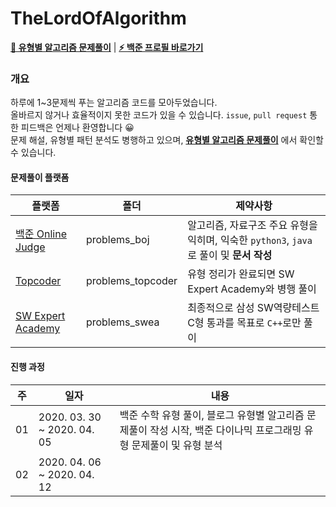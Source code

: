 

# TheLordOfAlgorithm

[**📄 유형별 알고리즘 문제풀이**](https://blog.live2skull.kr/posts/algorithm-types/) | [**⚡ 백준 프로필 바로가기**](https://www.acmicpc.net/user/live2skull)  

### 개요

하루에 1~3문제씩 푸는 알고리즘 코드를 모아두었습니다.  
올바르지 않거나 효율적이지 못한 코드가 있을 수 있습니다. `issue`, `pull request` 통한 피드백은 언제나 환영합니다 😀  
문제 해설, 유형별 패턴 분석도 병행하고 있으며, [**유형별 알고리즘 문제풀이**](https://blog.live2skull.kr/posts/algorithm-types/) 에서 확인할 수 있습니다.

#### 문제풀이 플랫폼
|플랫폼|폴더|제약사항|
|------|---|---|
|[백준 Online Judge](https://www.acmicpc.net/)|problems_boj|알고리즘, 자료구조 주요 유형을 익히며, 익숙한 `python3`, `java`로 풀이 및 **문서 작성**|
|[Topcoder](https://www.topcoder.com/)|problems_topcoder|유형 정리가 완료되면 SW Expert Academy와 병행 풀이|
|[SW Expert Academy](https://swexpertacademy.com/main/main.do)|problems_swea|최종적으로 삼성 SW역량테스트 C형 통과를 목표로 `C++`로만 풀이|

#### 진행 과정

|주|일자|내용|
|------|---|---|
|01|2020. 03. 30 ~ 2020. 04. 05|백준 수학 유형 풀이, 블로그 유형별 알고리즘 문제풀이 작성 시작, 백준 다이나믹 프로그래밍 유형 문제풀이 및 유형 분석|
|02|2020. 04. 06 ~ 2020. 04. 12||
